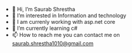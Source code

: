- 👋 Hi, I’m Saurab Shrestha
- 👀 I’m interested in Information and technology
- 👀 I am currenly working with asp.net core
- 🌱 I’m currently learning c#
- 📫 How to reach me you can contact me on saurab.shrestha1010@gmail.com

<!---
Saurab-1010/Saurab-1010 is a ✨ special ✨ repository because its `README.md` (this file) appears on your GitHub profile.
You can click the Preview link to take a look at your changes.
--->
